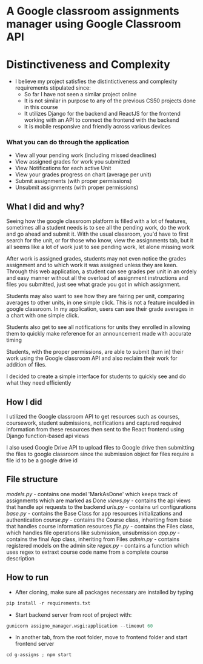 # A Google classroom assignments manager using Google Classroom API

# Distinctiveness and Complexity
- I believe my project satisfies the distintictiveness and complexity requirements stipulated since:
    + So far I have not seen a similar project online
    + It is not similar in purpose to any of the previous CS50 projects done in this course
    + It utilizes Django for the backend and ReactJS for the frontend working with an API to connect the frontend with the backend
    + It is mobile responsive and friendly across various devices

### What you can do through the application
+ View all your pending work (including missed deadlines)
+ View assigned grades for work you submitted
+ View Notifications for each active Unit
+ View your grades progress on chart (average per unit)
+ Submit assignments (with proper permissions)
+ Unsubmit assignments (with proper permissions)

## What I did and why?
Seeing how the google classroom platform is filled with a lot of features, sometimes all a student needs is to see all the pending work, do the work and go ahead and submit it. With the usual classroom, you'd have to first search for the unit, or for those who know, view the assignments tab, but it all seems like a lot of work just to see pending work, let alone missing work

After work is assigned grades, students may not even notice the grades assignment and to which work it was assigned unless they are keen. Through this web application, a student can see grades per unit in an ordely and easy manner without all the overload of assignment instructions and files you submitted, just see what grade you got in which assignment.

Students may also want to see how they are fairing per unit, comparing averages to other units, in one simple click. This is not a feature inculded in google classroom. In my application, users can see their grade averages in a chart with one simple click.

Students also get to see all notifications for units they enrolled in allowing them to quickly make reference for an announcement made with accurate timing

Students, with the proper permissions, are able to submit (turn in) their work using the Google classroom API and also reclaim their work for addition of files.

I decided to create a simple interface for students to quickly see and do what they need efficiently

## How I did
I utilized the Google classroom API to get resources such as courses, coursework, student submissions, notifications and captured required information from these resources then sent to the React frontend using Django function-based api views

I also used Google Drive API to upload files to Google drive then submitting the files to google classroom since the submission object for files require a file id to be a google drive id

## File structure
*models.py* - contains one model 'MarkAsDone' which keeps track of assignments which are marked as Done
*views.py* - contains the api views that handle api requests to the backend
*urls.py* - contains url configurations
*base.py* - contains the Base Class for app resources initializations and authentication
*course.py* - contains the Course class, inheriting from base that handles course information resources
*file.py* - contains the Files class, which handles file operations like submission, unsubmission
*app.py* - contains the final App class, inheriting from Files
*admin.py* - contains registered models on the admin site
*regex.py* - contains a function which uses regex to extraxt course code name from a complete course description

## How to run
- After cloning, make sure all packages necessary are installed by typing
```python
pip install -r requirements.txt
```
- Start backend server from root of project with: 
```python
gunicorn assigno_manager.wsgi:application --timeout 60
```
- In another tab, from the root folder, move to frontend folder and start frontend server
```python
cd g-assigns ; npm start
```
